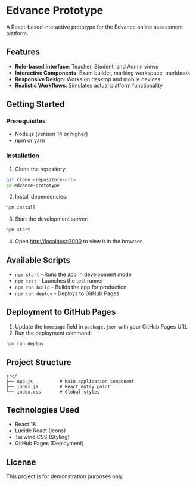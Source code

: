 # Edvance Prototype

A React-based interactive prototype for the Edvance online assessment platform.

## Features

- **Role-based Interface**: Teacher, Student, and Admin views
- **Interactive Components**: Exam builder, marking workspace, markbook
- **Responsive Design**: Works on desktop and mobile devices
- **Realistic Workflows**: Simulates actual platform functionality

## Getting Started

### Prerequisites

- Node.js (version 14 or higher)
- npm or yarn

### Installation

1. Clone the repository:
```bash
git clone <repository-url>
cd edvance-prototype
```

2. Install dependencies:
```bash
npm install
```

3. Start the development server:
```bash
npm start
```

4. Open [http://localhost:3000](http://localhost:3000) to view it in the browser.

## Available Scripts

- `npm start` - Runs the app in development mode
- `npm test` - Launches the test runner
- `npm run build` - Builds the app for production
- `npm run deploy` - Deploys to GitHub Pages

## Deployment to GitHub Pages

1. Update the `homepage` field in `package.json` with your GitHub Pages URL
2. Run the deployment command:
```bash
npm run deploy
```

## Project Structure

```
src/
├── App.js          # Main application component
├── index.js        # React entry point
└── index.css       # Global styles
```

## Technologies Used

- React 18
- Lucide React (Icons)
- Tailwind CSS (Styling)
- GitHub Pages (Deployment)

## License

This project is for demonstration purposes only. 